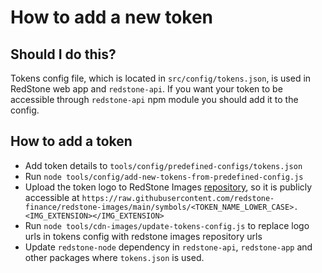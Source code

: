 # How to add a new token

## Should I do this?
Tokens config file, which is located in `src/config/tokens.json`, is used in RedStone web app and `redstone-api`. If you want your token to be accessible through `redstone-api` npm module you should add it to the config.

## How to add a token
- Add token details to `tools/config/predefined-configs/tokens.json`
- Run `node tools/config/add-new-tokens-from-predefined-config.js`
- Upload the token logo to RedStone Images [repository](https://github.com/redstone-finance/redstone-images), so it is publicly accessible at `https://raw.githubusercontent.com/redstone-finance/redstone-images/main/symbols/<TOKEN_NAME_LOWER_CASE>.<IMG_EXTENSION></IMG_EXTENSION>`
- Run `node tools/cdn-images/update-tokens-config.js` to replace logo urls in tokens config with redstone images repository urls
- Update `redstone-node` dependency in `redstone-api`, `redstone-app` and other packages where `tokens.json` is used.
